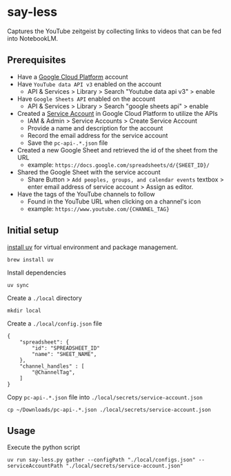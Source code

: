 # say-less

Captures the YouTube zeitgeist by collecting links to videos that can be fed into NotebookLM.

## Prerequisites

- Have a [Google Cloud Platform](https://cloud.google.com) account
- Have `YouTube data API v3` enabled on the account
  - API & Services > Library > Search "Youtube data api v3" > enable
- Have `Google Sheets API` enabled on the account
  - API & Services > Library > Search "google sheets api" > enable
- Created a [Service Account](https://cloud.google.com/iam/docs/service-account-overview) in Google Cloud Platform to utilize the APIs
  - IAM & Admin > Service Accounts > Create Service Account
  - Provide a name and description for the account
  - Record the email address for the service account
  - Save the `pc-api-.*.json` file
- Created a new Google Sheet and retrieved the id of the sheet from the URL
  - example: `https://docs.google.com/spreadsheets/d/{SHEET_ID}/`
- Shared the Google Sheet with the service account
  - Share Button > `Add peoples, groups, and calendar events` textbox > enter email address of service account > Assign as editor.
- Have the tags of the YouTube channels to follow
  - Found in the YouTube URL when clicking on a channel's icon
  - example: `https://www.youtube.com/{CHANNEL_TAG}`

## Initial setup

[install uv](https://github.com/astral-sh/uv?tab=readme-ov-file#installation) for virtual environment and package management.

```
brew install uv
```

Install dependencies

```
uv sync
```

Create a `./local` directory

```
mkdir local
```

Create a `./local/config.json` file

```
{
    "spreadsheet": {
        "id": "SPREADSHEET_ID"
        "name": "SHEET_NAME",
    },
    "channel_handles" : [
        "@ChannelTag",
    ]
}
```

Copy `pc-api-.*.json` file into `./local/secrets/service-account.json`

```
cp ~/Downloads/pc-api-.*.json ./local/secrets/service-account.json
```

## Usage

Execute the python script

```
uv run say-less.py gather --configPath "./local/configs.json" --serviceAccountPath "./local/secrets/service-account.json"
```
